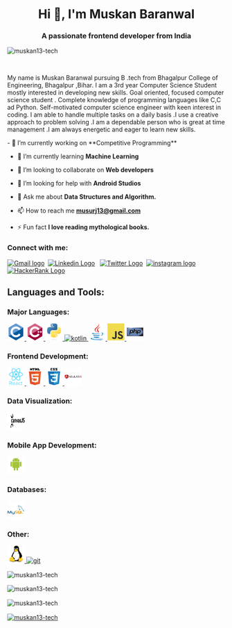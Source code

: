 <h1 align="center">Hi 👋, I'm Muskan Baranwal</h1>
<h3 align="center">A passionate frontend developer from India</h3>

<p align="left"> <img src="https://komarev.com/ghpvc/?username=muskan13-tech&label=Profile%20views&color=0e75b6&style=flat" alt="muskan13-tech" /> </p>

<p align="left"> <a href="https://twitter.com/" target="blank"><img src="https://img.shields.io/twitter/follow/?logo=twitter&style=for-the-badge" alt="" /></a> </p>

<p align="left">
	My name is Muskan Baranwal pursuing B .tech from Bhagalpur College of Engineering, Bhagalpur ,Bihar. I am a 3rd year Computer Science Student mostly interested in developing new skills. Goal oriented, focused computer science student . Complete knowledge of programming languages like C,C ad Python. Self-motivated computer science engineer with keen interest in coding. I am able to handle multiple tasks on a daily basis .I use a creative approach to problem solving .I am a dependable person who is great at time management .I am always energetic and eager to learn new skills.
	
</p>
- 🔭 I’m currently working on **Competitive Programming**

- 🌱 I’m currently learning **Machine Learning**

- 👯 I’m looking to collaborate on **Web developers**

- 🤝 I’m looking for help with **Android Studios**

- 💬 Ask me about **Data Structures and Algorithm.**

- 📫 How to reach me **musurj13@gmail.com**

- ⚡ Fun fact **I love reading mythological books.**

<h3 align="left">Connect with me:</h3>
<a href="mailto:musurj13@gmail.com" target="_blank"><img src="https://github.com/hardeep0598/hardeep0598/blob/master/Gmail.svg" alt="Gmail logo" height="32"></a>
&nbsp;<a href="https://www.linkedin.com/in/muskan-baranwal-b351031a3/" target="_blank"><img src="https://github.com/hardeep0598/hardeep0598/blob/master/Linkedin.svg" alt="Linkedin Logo" width="32"></a>
 &nbsp; <a href="https://twitter.com/selfiepaithiyam" target="_blank"><img src="https://github.com/hardeep0598/hardeep0598/blob/master/Twitter.svg" alt="Twitter Logo" width="32"></a>
&nbsp;<a href="https://www.instagram.com/muskan_baranwal_13/" target="_blank"><img src="https://github.com/hardeep0598/hardeep0598/blob/master/Instagram.svg" alt="instagram logo" width="32"></a>
&nbsp;	<a href="https://www.hackerrank.com/musurj13" target="_blank"><img src="https://github.com/hardeep0598/hardeep0598/blob/master/HackerRank.svg" alt="HackerRank Logo" width="30"></a>
	

<h2 align="left">Languages and Tools:</h2>
	<h3 align="left">Major Languages:</h3>
	<a href="https://www.cprogramming.com/" target="_blank"> <img src="https://raw.githubusercontent.com/devicons/devicon/master/icons/c/c-original.svg" alt="c" width="40" height="40"/> </a> 
	<a href="https://www.w3schools.com/cpp/" target="_blank"> <img src="https://raw.githubusercontent.com/devicons/devicon/master/icons/cplusplus/cplusplus-original.svg" alt="cplusplus" width="40" height="40"/> </a> 
	<a href="https://www.python.org" target="_blank"> <img src="https://raw.githubusercontent.com/devicons/devicon/master/icons/python/python-original.svg" alt="python" width="40" height="40"/> </a>
	<a href="https://kotlinlang.org" target="_blank"> <img src="https://www.vectorlogo.zone/logos/kotlinlang/kotlinlang-icon.svg" alt="kotlin" width="40" height="40"/> </a> 
	<a href="https://www.java.com" target="_blank"> <img src="https://raw.githubusercontent.com/devicons/devicon/master/icons/java/java-original.svg" alt="java" width="40" height="40"/> </a> 
	<a href="https://developer.mozilla.org/en-US/docs/Web/JavaScript" target="_blank"> <img src="https://raw.githubusercontent.com/devicons/devicon/master/icons/javascript/javascript-original.svg" alt="javascript" width="40" height="40"/> </a>
	<a href="https://www.php.net" target="_blank"> <img src="https://raw.githubusercontent.com/devicons/devicon/master/icons/php/php-original.svg" alt="php" width="40" height="40"/></a>
	<h3 align="left">Frontend Development:</h3>
	<a href="https://reactjs.org/" target="_blank"> <img src="https://raw.githubusercontent.com/devicons/devicon/master/icons/react/react-original-wordmark.svg" alt="react" width="40" height="40"> </a>
	<a href="https://www.w3.org/html/" target="_blank"> <img src="https://raw.githubusercontent.com/devicons/devicon/master/icons/html5/html5-original-wordmark.svg" alt="html5" width="40" height="40"> </a> 
	<a href="https://www.w3schools.com/css/" target="_blank"> <img src="https://raw.githubusercontent.com/devicons/devicon/master/icons/css3/css3-original-wordmark.svg" alt="css3" width="40" height="40"/> </a> 
	<a href="https://angular.io" target="_blank"> <img src="https://raw.githubusercontent.com/devicons/devicon/master/icons/angularjs/angularjs-original-wordmark.svg" alt="angularjs" width="40" height="40"/> </a> 
	<h3 align="left">Data Visualization:</h3>
	<a href="https://canvasjs.com" target="_blank"> <img src="https://raw.githubusercontent.com/Hardik0307/Hardik0307/master/assets/canvasjs-charts.svg" alt="canvasjs" width="40" height="40"/> </a>
	<h3 align="left">Mobile App Development:</h3>
	<p align="left"> <a href="https://developer.android.com" target="_blank"> <img src="https://raw.githubusercontent.com/devicons/devicon/master/icons/android/android-original-wordmark.svg" alt="android" width="40" height="40"/> </a>
	<h3 align="left">Databases:</h3>
	<a href="https://www.mysql.com/" target="_blank"> <img src="https://raw.githubusercontent.com/devicons/devicon/master/icons/mysql/mysql-original-wordmark.svg" alt="mysql" width="40" height="40"/> </a>
	<h3 align="left">Other:</h3>
	<a href="https://www.linux.org/" target="_blank"> <img src="https://raw.githubusercontent.com/devicons/devicon/master/icons/linux/linux-original.svg" alt="linux" width="40" height="40"/> </a> 
	<a href="https://git-scm.com/" target="_blank"> <img src="https://www.vectorlogo.zone/logos/git-scm/git-scm-icon.svg" alt="git" width="40" height="40"/> </a>
	 </p>
<p align="left">
<img align="center" src="https://github-readme-stats.vercel.app/api/top-langs?username=muskan13-tech&show_icons=true&locale=en&layout=compact" alt="muskan13-tech">
</p>	 
<p align="left">
<img align="center" src="https://github-readme-stats.vercel.app/api?username=muskan13-tech&show_icons=true&locale=en" alt="muskan13-tech">
</p>

<p align="left">
<img align="center" src="https://github-readme-streak-stats.herokuapp.com/?user=muskan13-tech&" alt="muskan13-tech">
</p>	

<p align="left">
	<a href="https://github.com/ryo-ma/github-profile-trophy"><img align="center" src="https://github-profile-trophy.vercel.app/?username=muskan13-tech" alt="muskan13-tech" /></a>
</p>

